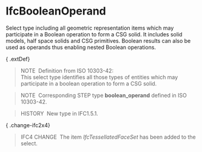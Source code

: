 IfcBooleanOperand
=================

Select type including all geometric representation items which may participate in a Boolean operation to form a CSG solid. It includes solid models, half space solids and CSG primitives. Boolean results can also be used as operands thus enabling nested Boolean operations.

{ .extDef}
> NOTE&nbsp; Definition from ISO 10303-42:  
> This select type identifies all those types of entities which may participate in a boolean operation to form a CSG solid.

> NOTE&nbsp; Corresponding STEP type **boolean_operand** defined in ISO 10303-42.

> HISTORY&nbsp; New type in IFC1.5.1.

{ .change-ifc2x4}
> IFC4 CHANGE&nbsp; The item _IfcTessellatedFaceSet_ has been added to the select.
